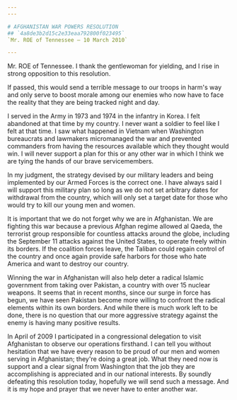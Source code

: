 ```yaml
---
---

# AFGHANISTAN WAR POWERS RESOLUTION
## `4a8de3b2d15c2e33eaa792800f023495`
`Mr. ROE of Tennessee — 10 March 2010`

---
```



Mr. ROE of Tennessee. I thank the gentlewoman for yielding, and I 
rise in strong opposition to this resolution.

If passed, this would send a terrible message to our troops in harm's 
way and only serve to boost morale among our enemies who now have to 
face the reality that they are being tracked night and day.

I served in the Army in 1973 and 1974 in the infantry in Korea. I 
felt abandoned at that time by my country. I never want a soldier to 
feel like I felt at that time. I saw what happened in Vietnam when 
Washington bureaucrats and lawmakers micromanaged the war and prevented 
commanders from having the resources available which they thought would 
win. I will never support a plan for this or any other war in which I 
think we are tying the hands of our brave servicemembers.

In my judgment, the strategy devised by our military leaders and 
being implemented by our Armed Forces is the correct one. I have always 
said I will support this military plan so long as we do not set 
arbitrary dates for withdrawal from the country, which will only set a 
target date for those who would try to kill our young men and women.

It is important that we do not forget why we are in Afghanistan. We 
are fighting this war because a previous Afghan regime allowed al 
Qaeda, the terrorist group responsible for countless attacks around the 
globe, including the September 11 attacks against the United States, to 
operate freely within its borders. If the coalition forces leave, the 
Taliban could regain control of the country and once again provide safe 
harbors for those who hate America and want to destroy our country.

Winning the war in Afghanistan will also help deter a radical Islamic 
government from taking over Pakistan, a country with over 15 nuclear 
weapons. It seems that in recent months, since our surge in force has 
begun, we have seen Pakistan become more willing to confront the 
radical elements within its own borders. And while there is much work 
left to be done, there is no question that our more aggressive strategy 
against the enemy is having many positive results.

In April of 2009 I participated in a congressional delegation to 
visit Afghanistan to observe our operations firsthand. I can tell you 
without hesitation that we have every reason to be proud of our men and 
women serving in Afghanistan; they're doing a great job. What they need 
now is support and a clear signal from Washington that the job they are 
accomplishing is appreciated and in our national interests. By soundly 
defeating this resolution today, hopefully we will send such a message. 
And it is my hope and prayer that we never have to enter another war.